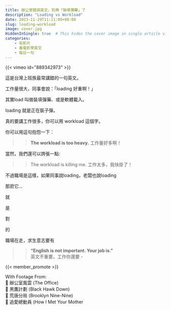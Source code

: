 ```yaml
---
title: 辦公室錯誤英文，別再「裝填彈藥」了
description: "Loading vs Workload"
date: 2023-11-29T11:11:09+08:00
slug: loading-workload
image: cover.jpg
HiddenInSingle: true  # This hides the cover image in single article view
categories:
    - 有影片
    - 看電影學英文
    - 每日一句
---
```


{{< vimeo id="889342973" >}}

這是台灣上班族最常講錯的一句英文。

工作量很大，同事會說：「loading 好重啊！」

其實load 叫做裝填彈藥、或是軟體載入。

loading 就是正在裝子彈。


真的要講工作很多，你可以用 workload 這個字。

你可以用這句抱怨一下：

>> **The workload is too heavy.**
>> 工作量好多啊！


當然，我們還可以誇張一點:

>> The workload is killing me.
>> 工作太多，我快掛了！

不過職場是這樣，如果同事說loading，老闆也說loading

那麽它...

就

是

對

的

職場在走，求生意志要有


>> **“English is not important. Your job is.”**  
>> 英文不重要，工作你還要 - 

{{< member_promote >}}

With Footage From:  
🎥 辦公室風雲  (The Office)  
🎥 黑鷹計劃 (Black Hawk Down)   
🎥 荒唐分局 (Brooklyn Nine-Nine)  
🎥 追愛總動員 (How I Met Your Mother   